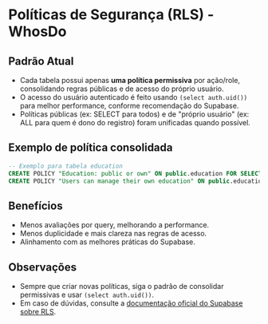 # Políticas de Segurança (RLS) - WhosDo

## Padrão Atual

- Cada tabela possui apenas **uma política permissiva** por ação/role, consolidando regras públicas e de acesso do próprio usuário.
- O acesso do usuário autenticado é feito usando `(select auth.uid())` para melhor performance, conforme recomendação do Supabase.
- Políticas públicas (ex: SELECT para todos) e de "próprio usuário" (ex: ALL para quem é dono do registro) foram unificadas quando possível.

## Exemplo de política consolidada

```sql
-- Exemplo para tabela education
CREATE POLICY "Education: public or own" ON public.education FOR SELECT USING (true OR (select auth.uid()) = profile_id);
CREATE POLICY "Users can manage their own education" ON public.education FOR ALL USING ((select auth.uid()) = profile_id);
```

## Benefícios
- Menos avaliações por query, melhorando a performance.
- Menos duplicidade e mais clareza nas regras de acesso.
- Alinhamento com as melhores práticas do Supabase.

## Observações
- Sempre que criar novas políticas, siga o padrão de consolidar permissivas e usar `(select auth.uid())`.
- Em caso de dúvidas, consulte a [documentação oficial do Supabase sobre RLS](https://supabase.com/docs/guides/auth/row-level-security). 